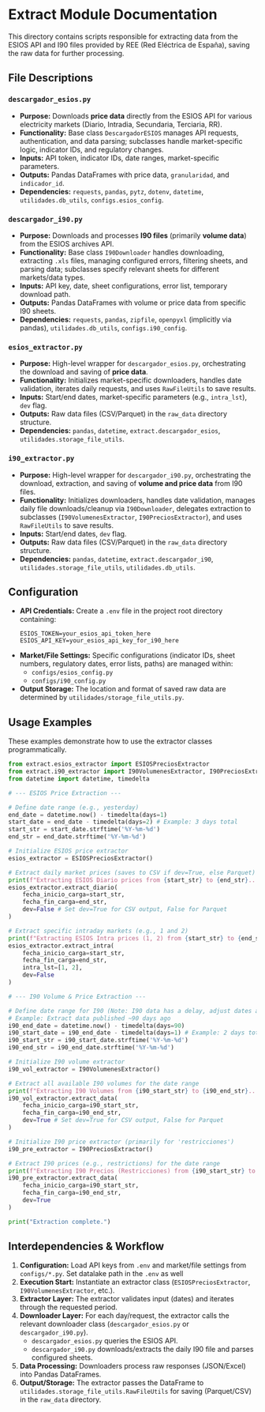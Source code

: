 # Extract Module Documentation

This directory contains scripts responsible for extracting data from the ESIOS API and I90 files provided by REE (Red Eléctrica de España), saving the raw data for further processing.

## File Descriptions

### `descargador_esios.py`

*   **Purpose:** Downloads **price data** directly from the ESIOS API for various electricity markets (Diario, Intradia, Secundaria, Terciaria, RR).
*   **Functionality:** Base class `DescargadorESIOS` manages API requests, authentication, and data parsing; subclasses handle market-specific logic, indicator IDs, and regulatory changes.
*   **Inputs:** API token, indicator IDs, date ranges, market-specific parameters.
*   **Outputs:** Pandas DataFrames with price data, `granularidad`, and `indicador_id`.
*   **Dependencies:** `requests`, `pandas`, `pytz`, `dotenv`, `datetime`, `utilidades.db_utils`, `configs.esios_config`.

### `descargador_i90.py`

*   **Purpose:** Downloads and processes **I90 files** (primarily **volume data**) from the ESIOS archives API.
*   **Functionality:** Base class `I90Downloader` handles downloading, extracting `.xls` files, managing configured errors, filtering sheets, and parsing data; subclasses specify relevant sheets for different markets/data types.
*   **Inputs:** API key, date, sheet configurations, error list, temporary download path.
*   **Outputs:** Pandas DataFrames with volume or price data from specific I90 sheets.
*   **Dependencies:** `requests`, `pandas`, `zipfile`, `openpyxl` (implicitly via pandas), `utilidades.db_utils`, `configs.i90_config`.

### `esios_extractor.py`

*   **Purpose:** High-level wrapper for `descargador_esios.py`, orchestrating the download and saving of **price data**.
*   **Functionality:** Initializes market-specific downloaders, handles date validation, iterates daily requests, and uses `RawFileUtils` to save results.
*   **Inputs:** Start/end dates, market-specific parameters (e.g., `intra_lst`), `dev` flag.
*   **Outputs:** Raw data files (CSV/Parquet) in the `raw_data` directory structure.
*   **Dependencies:** `pandas`, `datetime`, `extract.descargador_esios`, `utilidades.storage_file_utils`.

### `i90_extractor.py`

*   **Purpose:** High-level wrapper for `descargador_i90.py`, orchestrating the download, extraction, and saving of **volume and price data** from I90 files.
*   **Functionality:** Initializes downloaders, handles date validation, manages daily file downloads/cleanup via `I90Downloader`, delegates extraction to subclasses (`I90VolumenesExtractor`, `I90PreciosExtractor`), and uses `RawFileUtils` to save results.
*   **Inputs:** Start/end dates, `dev` flag.
*   **Outputs:** Raw data files (CSV/Parquet) in the `raw_data` directory structure.
*   **Dependencies:** `pandas`, `datetime`, `extract.descargador_i90`, `utilidades.storage_file_utils`, `utilidades.db_utils`.

## Configuration

*   **API Credentials:** Create a `.env` file in the project root directory containing:
    ```dotenv
    ESIOS_TOKEN=your_esios_api_token_here
    ESIOS_API_KEY=your_esios_api_key_for_i90_here
    ```
*   **Market/File Settings:** Specific configurations (indicator IDs, sheet numbers, regulatory dates, error lists, paths) are managed within:
    *   `configs/esios_config.py`
    *   `configs/i90_config.py`
*   **Output Storage:** The location and format of saved raw data are determined by `utilidades/storage_file_utils.py`.

## Usage Examples

These examples demonstrate how to use the extractor classes programmatically.

```python
from extract.esios_extractor import ESIOSPreciosExtractor
from extract.i90_extractor import I90VolumenesExtractor, I90PreciosExtractor
from datetime import datetime, timedelta

# --- ESIOS Price Extraction ---

# Define date range (e.g., yesterday)
end_date = datetime.now() - timedelta(days=1)
start_date = end_date - timedelta(days=2) # Example: 3 days total
start_str = start_date.strftime('%Y-%m-%d')
end_str = end_date.strftime('%Y-%m-%d')

# Initialize ESIOS price extractor
esios_extractor = ESIOSPreciosExtractor()

# Extract daily market prices (saves to CSV if dev=True, else Parquet)
print(f"Extracting ESIOS Diario prices from {start_str} to {end_str}...")
esios_extractor.extract_diario(
    fecha_inicio_carga=start_str,
    fecha_fin_carga=end_str,
    dev=False # Set dev=True for CSV output, False for Parquet
)

# Extract specific intraday markets (e.g., 1 and 2)
print(f"Extracting ESIOS Intra prices (1, 2) from {start_str} to {end_str}...")
esios_extractor.extract_intra(
    fecha_inicio_carga=start_str,
    fecha_fin_carga=end_str,
    intra_lst=[1, 2],
    dev=False
)

# --- I90 Volume & Price Extraction ---

# Define date range for I90 (Note: I90 data has a delay, adjust dates accordingly)
# Example: Extract data published ~90 days ago
i90_end_date = datetime.now() - timedelta(days=90)
i90_start_date = i90_end_date - timedelta(days=1) # Example: 2 days total
i90_start_str = i90_start_date.strftime('%Y-%m-%d')
i90_end_str = i90_end_date.strftime('%Y-%m-%d')

# Initialize I90 volume extractor
i90_vol_extractor = I90VolumenesExtractor()

# Extract all available I90 volumes for the date range
print(f"Extracting I90 Volumes from {i90_start_str} to {i90_end_str}...")
i90_vol_extractor.extract_data(
    fecha_inicio_carga=i90_start_str,
    fecha_fin_carga=i90_end_str,
    dev=True # Set dev=True for CSV output, False for Parquet
)

# Initialize I90 price extractor (primarily for 'restricciones')
i90_pre_extractor = I90PreciosExtractor()

# Extract I90 prices (e.g., restrictions) for the date range
print(f"Extracting I90 Precios (Restricciones) from {i90_start_str} to {i90_end_str}...")
i90_pre_extractor.extract_data(
    fecha_inicio_carga=i90_start_str,
    fecha_fin_carga=i90_end_str,
    dev=True
)

print("Extraction complete.")
```

## Interdependencies & Workflow

1.  **Configuration:** Load API keys from `.env` and market/file settings from `configs/*.py`. Set datalake path in the `.env` as well
2.  **Execution Start:** Instantiate an extractor class (`ESIOSPreciosExtractor`, `I90VolumenesExtractor`, etc.).
3.  **Extractor Layer:** The extractor validates input (dates) and iterates through the requested period.
4.  **Downloader Layer:** For each day/request, the extractor calls the relevant downloader class (`descargador_esios.py` or `descargador_i90.py`).
    *   `descargador_esios.py` queries the ESIOS API.
    *   `descargador_i90.py` downloads/extracts the daily I90 file and parses configured sheets.
5.  **Data Processing:** Downloaders process raw responses (JSON/Excel) into Pandas DataFrames.
6.  **Output/Storage:** The extractor passes the DataFrame to `utilidades.storage_file_utils.RawFileUtils` for saving (Parquet/CSV) in the `raw_data` directory. 